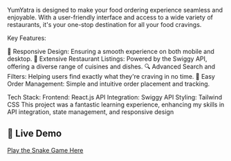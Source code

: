 YumYatra is designed to make your food ordering experience seamless and enjoyable. With a user-friendly interface and access to a wide variety of restaurants, it's your one-stop destination for all your food cravings.

Key Features:

📱 Responsive Design: Ensuring a smooth experience on both mobile and desktop.
🍴 Extensive Restaurant Listings: Powered by the Swiggy API, offering a diverse range of cuisines and dishes.
🔍 Advanced Search and Filters: Helping users find exactly what they're craving in no time.
🛒 Easy Order Management: Simple and intuitive order placement and tracking.



Tech Stack:
Frontend: React.js
API Integration: Swiggy API
Styling: Tailwind CSS
This project was a fantastic learning experience, enhancing my skills in API integration, state management, and responsive design


## 🚀 Live Demo

[Play the Snake Game Here](https://yumyatra-a-journey.vercel.app/) 
